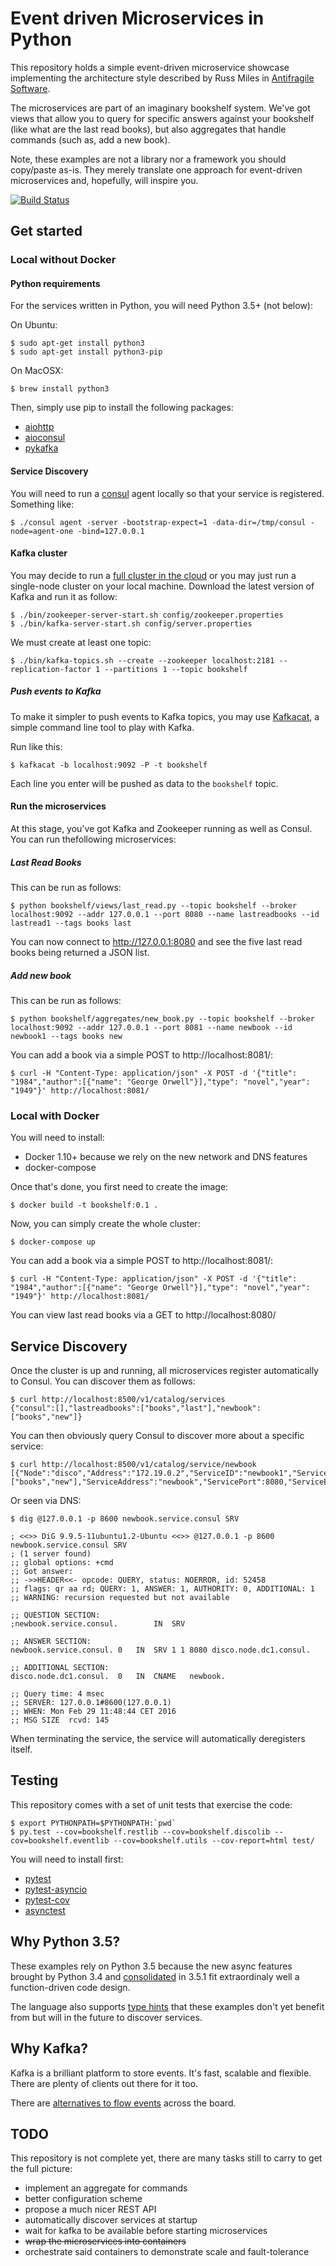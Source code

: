 # Event driven Microservices in Python

This repository holds a simple event-driven microservice
showcase implementing the architecture style
described by Russ Miles in
[Antifragile Software](https://leanpub.com/antifragilesoftware).

The microservices are part of an imaginary bookshelf
system. We've got views that allow you to query for
specific answers against your bookshelf (like what
are the last read books), but also aggregates that
handle commands (such as, add a new book).

Note, these examples are not a library nor a framework
you should copy/paste as-is. They merely translate
one approach for event-driven microservices and,
hopefully, will inspire you.

[![Build Status](https://travis-ci.org/Lawouach/event-driven-microservice.svg?branch=master)](https://travis-ci.org/Lawouach/event-driven-microservice)

## Get started

### Local without Docker

#### Python requirements


For the services written in Python, you will need
Python 3.5+ (not below):

On Ubuntu:

```
$ sudo apt-get install python3
$ sudo apt-get install python3-pip
```

On MacOSX:

```
$ brew install python3
```

Then, simply use pip to install the following packages:

* [aiohttp](http://aiohttp.readthedocs.org/en/stable/)
* [aioconsul](http://aioconsul.readthedocs.org/)
* [pykafka](http://pykafka.readthedocs.org/en/latest/)


#### Service Discovery

You will need to run a [consul](https://www.consul.io)
agent locally so that your service is registered.
Something like:

```
$ ./consul agent -server -bootstrap-expect=1 -data-dir=/tmp/consul -node=agent-one -bind=127.0.0.1
```

#### Kafka cluster

You may decide to run a [full cluster in the cloud](http://www.defuze.org/archives/351-running-a-zookeeper-and-kafka-cluster-with-kubernetes-on-aws.html)
or you may just run a single-node cluster on your local
machine. Download the latest version of Kafka and run it
as follow:

```
$ ./bin/zookeeper-server-start.sh config/zookeeper.properties
$ ./bin/kafka-server-start.sh config/server.properties
```

We must create at least one topic:

```
$ ./bin/kafka-topics.sh --create --zookeeper localhost:2181 --replication-factor 1 --partitions 1 --topic bookshelf
```


##### Push events to Kafka

To make it simpler to push events to Kafka topics,
you may use [Kafkacat](https://github.com/edenhill/kafkacat),
a simple command line tool to play with Kafka.

Run like this:

```
$ kafkacat -b localhost:9092 -P -t bookshelf

```

Each line you enter will be pushed as data to the `bookshelf`
topic.

#### Run the microservices

At this stage, you've got Kafka and Zookeeper running
as well as Consul. You can run thefollowing microservices:

##### Last Read Books

This can be run as follows:

```
$ python bookshelf/views/last_read.py --topic bookshelf --broker localhost:9092 --addr 127.0.0.1 --port 8080 --name lastreadbooks --id lastread1 --tags books last
```

You can now connect to http://127.0.0.1:8080 and
see the five last read books being returned a JSON
list.


##### Add new book

This can be run as follows:

```
$ python bookshelf/aggregates/new_book.py --topic bookshelf --broker localhost:9092 --addr 127.0.0.1 --port 8081 --name newbook --id newbook1 --tags books new
```

You can add a book via a simple POST to http://localhost:8081/:

```
$ curl -H "Content-Type: application/json" -X POST -d '{"title": "1984","author":[{"name": "George Orwell"}],"type": "novel","year": "1949"}' http://localhost:8081/
```

### Local with Docker

You will need to install:

* Docker 1.10+ because we rely on the new network and DNS features
* docker-compose

Once that's done, you first need to create the image:

```
$ docker build -t bookshelf:0.1 .
```

Now, you can simply create the whole cluster:

```
$ docker-compose up
```

You can add a book via a simple POST to http://localhost:8081/:

```
$ curl -H "Content-Type: application/json" -X POST -d '{"title": "1984","author":[{"name": "George Orwell"}],"type": "novel","year": "1949"}' http://localhost:8081/
```

You can view last read books via a GET to http://localhost:8080/

## Service Discovery

Once the cluster is up and running, all microservices
register automatically to Consul. You can discover them as
follows:

```
$ curl http://localhost:8500/v1/catalog/services
{"consul":[],"lastreadbooks":["books","last"],"newbook":["books","new"]}
```

You can then obviously query Consul to discover more about
a specific service:

```
$ curl http://localhost:8500/v1/catalog/service/newbook
[{"Node":"disco","Address":"172.19.0.2","ServiceID":"newbook1","ServiceName":"newbook","ServiceTags":["books","new"],"ServiceAddress":"newbook","ServicePort":8080,"ServiceEnableTagOverride":false,"CreateIndex":5,"ModifyIndex":5}]
```

Or seen via DNS:

```
$ dig @127.0.0.1 -p 8600 newbook.service.consul SRV

; <<>> DiG 9.9.5-11ubuntu1.2-Ubuntu <<>> @127.0.0.1 -p 8600 newbook.service.consul SRV
; (1 server found)
;; global options: +cmd
;; Got answer:
;; ->>HEADER<<- opcode: QUERY, status: NOERROR, id: 52458
;; flags: qr aa rd; QUERY: 1, ANSWER: 1, AUTHORITY: 0, ADDITIONAL: 1
;; WARNING: recursion requested but not available

;; QUESTION SECTION:
;newbook.service.consul.		IN	SRV

;; ANSWER SECTION:
newbook.service.consul.	0	IN	SRV	1 1 8080 disco.node.dc1.consul.

;; ADDITIONAL SECTION:
disco.node.dc1.consul.	0	IN	CNAME	newbook.

;; Query time: 4 msec
;; SERVER: 127.0.0.1#8600(127.0.0.1)
;; WHEN: Mon Feb 29 11:48:44 CET 2016
;; MSG SIZE  rcvd: 145
```

When terminating the service, the service will automatically
deregisters itself.

## Testing


This repository comes with a set of unit tests
that exercise the code:

```
$ export PYTHONPATH=$PYTHONPATH:`pwd`
$ py.test --cov=bookshelf.restlib --cov=bookshelf.discolib --cov=bookshelf.eventlib --cov=bookshelf.utils --cov-report=html test/
```

You will need to install first:

* [pytest](https://pypi.python.org/pypi/pytest)
* [pytest-asyncio](https://pypi.python.org/pypi/pytest-asyncio)
* [pytest-cov](https://pypi.python.org/pypi/pytest-cov)
* [asynctest](http://asynctest.readthedocs.org/en/latest/)


## Why Python 3.5?

These examples rely on Python 3.5 because the new
async features brought by Python 3.4 and
[consolidated](https://docs.python.org/3/whatsnew/3.5.html#whatsnew-pep-492)
in 3.5.1 fit extraordinaly well a function-driven
code design.

The language also supports [type hints](https://docs.python.org/3/library/typing.html#module-typing)
that these examples don't yet benefit from but
will in the future to discover services.

## Why Kafka?


Kafka is a brilliant platform to store events. It's fast, scalable
and flexible. There are plenty of clients out there for
it too.

There are [alternatives to flow events](http://muoncore.io/)
across the board.

## TODO

This repository is not complete yet, there are many
tasks still to carry to get the full picture:

* implement an aggregate for commands
* better configuration scheme
* propose a much nicer REST API
* automatically discover services at startup
* wait for kafka to be available before starting microservices
* ~~wrap the microservices into containers~~
* orchestrate said containers to demonstrate scale and fault-tolerance